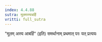 ```yaml
---
index: 4.4.88
sutra: मूलमस्याबर्हि
vritti: full_sutra
---
```


"मूलम् अस्य आबर्हि" (इति) समर्थानाम् प्रथमात् परः यत् प्रत्ययः